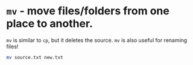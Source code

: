 # `mv` - move files/folders from one place to another.

`mv` is similar to `cp`, but it deletes the source.
`mv` is also useful for renaming files!

```bash
mv source.txt new.txt
```